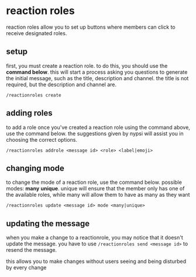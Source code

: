 # reaction roles

reaction roles allow you to set up buttons where members can click to receive designated roles.

## setup

first, you must create a reaction role. to do this, you should use the **command below**. this will
start a process asking you questions to generate the initial message, such as the title, description
and channel. the title is not required, but the description and channel are.

```
/reactionroles create
```

## adding roles

to add a role once you've created a reaction role using the command above, use the command below.
the suggestions given by nypsi will assist you in choosing the correct options.

```
/reactionroles addrole <message id> <role> <label|emoji>
```

## changing mode

to change the mode of a reaction role, use the command below. possible modes: **many** **unique**.
unique will ensure that the member only has one of the available roles, while many will allow them
to have as many as they want

```
/reactionroles update <message id> mode <many|unique>
```

## updating the message

when you make a change to a reactionrole, you may notice that it doesn't update the message. you
have to use `/reactionroles send <message id>` to resend the message.

this allows you to make changes without users seeing and being disturbed by every change
